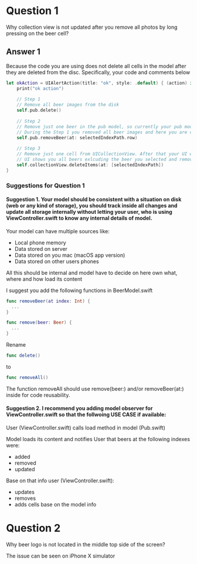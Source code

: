 
# Question 1
Why collection view is not updated after you remove all photos by long pressing on the beer cell?

## Answer 1

Because the code you are using does not delete all cells in the model after they are deleted from the disc. Specifically, your code and comments below 

``` swift
let okAction = UIAlertAction(title: "ok", style: .default) { (action) in
    print("ok action")
    
    // Step 1
    // Remove all beer images from the disk
    self.pub.delete()
    
    // Step 2
    // Remove just one beer in the pub model, so currently your pub model does not reflect beer images stored on the disk
    // During the Step 1 you removed all beer images and here you are clearing just one cell
    self.pub.removeBeer(at: selectedIndexPath.row)
    
    // Step 3
    // Remove just one cell from UICollectionView. After that your UI will not reflect the situation you have with a disk
    // UI shows you all beers exlcuding the beer you selected and removed on Step 2, but here you are removing just one cell
    self.collectionView.deleteItems(at: [selectedIndexPath])
}
```

### Suggestions for Question 1

#### Suggestion 1. Your model should  be consistent with a situation on disk (web or any kind of storage), you should track inside all  changes and update all storage internally without letting your user, who is using ViewController.swift to know any internal details of model. 

Your model can have multiple sources like:
 * Local phone memory
 * Data stored on server
 * Data stored on you mac (macOS app version)
 * Data stored on other users phones
 
All this should be internal and model have to decide on here own what, where and how load its content
 
I suggest you add the following functions in BeerModel.swift
``` swift
func removeBeer(at index: Int) {
  ...
}

func remove(beer: Beer) {
  ...
}
```

Rename 
``` swift
func delete() 
```
to 
``` swift
func removeAll() 
```

The function removeAll should use  remove(beer:) and/or removeBeer(at:) inside for code reusability. 
 
 #### Suggestion 2. I recommend you adding model observer for ViewController.swift so that the follwoing USE CASE if available:
 
 User (ViewController.swift) calls load method in model (Pub.swift)
 
 Model loads its content and notifies User that beers at the following indexes were:
 * added
 * removed
 * updated

Base on that info user (ViewController.swift):
* updates
* removes
* adds
cells base on the model info

# Question 2
Why beer logo is not located in the middle top side of the screen?

The issue can be seen on iPhone X simulator





